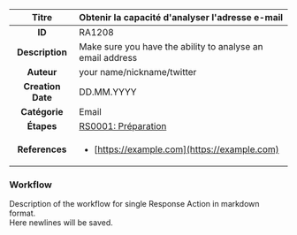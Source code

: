 | Titre                       | Obtenir la capacité d'analyser l'adresse e-mail         |
|:---------------------------:|:--------------------|
| **ID**                      | RA1208            |
| **Description**             | Make sure you have the ability to analyse an email address   |
| **Auteur**                  | your name/nickname/twitter        |
| **Creation Date**           | DD.MM.YYYY |
| **Catégorie**                | Email      |
| **Étapes**                   |[RS0001: Préparation](../Response_Stages/RS0001.md)| 
| **References** |<ul><li>[https://example.com](https://example.com)</li></ul>|

### Workflow

Description of the workflow for single Response Action in markdown format.  
Here newlines will be saved.  
